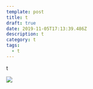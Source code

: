 ```yaml
---
template: post
title: t
draft: true
date: 2019-11-05T17:13:39.486Z
description: t
category: t
tags:
  - t
---
```

t

![](/media/cs.jpeg)
